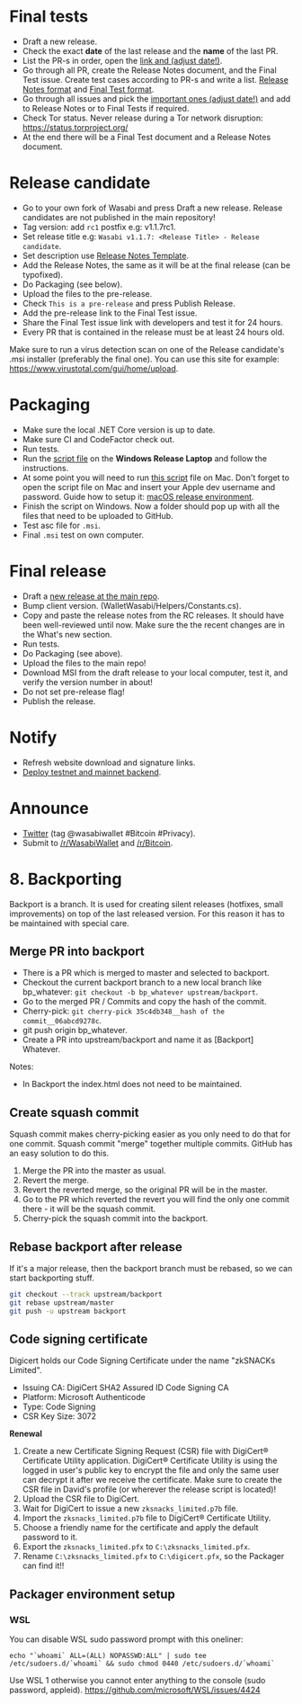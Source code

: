 # Final tests

- Draft a new release.
- Check the exact **date** of the last release and the **name** of the last PR.
- List the PR-s in order, open the [link and (adjust date!)](https://github.com/zkSNACKs/WalletWasabi/pulls?q=is%3Apr+merged%3A%3E%3D2019-07-07+sort%3Aupdated-asc).
- Go through all PR, create the Release Notes document, and the Final Test issue. Create test cases according to PR-s and write a list. [Release Notes format](https://github.com/zkSNACKs/WalletWasabi/releases/tag/v1.1.6) and [Final Test format](https://github.com/zkSNACKs/WalletWasabi/issues/2227).
- Go through all issues and pick the [important ones (adjust date!)](https://github.com/zkSNACKs/WalletWasabi/issues?utf8=%E2%9C%93&q=is%3Aissue+closed%3A%3E%3D2019-07-07+sort%3Aupdated-asc+) and add to Release Notes or to Final Tests if required.
- Check Tor status. Never release during a Tor network disruption: https://status.torproject.org/
- At the end there will be a Final Test document and a Release Notes document.

# Release candidate

- Go to your own fork of Wasabi and press Draft a new release. Release candidates are not published in the main repository!
- Tag version: add `rc1` postfix e.g: v1.1.7rc1.
- Set release title e.g: `Wasabi v1.1.7: <Release Title> - Release candidate`.
- Set description use [Release Notes Template]([https://github.com/molnard/WalletWasabi/releases](https://github.com/zkSNACKs/WalletWasabi/blob/master/WalletWasabi.Documentation/ClientRelease/ReleaseNotesTemplate.md)).
- Add the Release Notes, the same as it will be at the final release (can be typofixed).
- Do Packaging (see below).
- Upload the files to the pre-release.
- Check `This is a pre-release` and press Publish Release.
- Add the pre-release link to the Final Test issue.
- Share the Final Test issue link with developers and test it for 24 hours.
- Every PR that is contained in the release must be at least 24 hours old.

Make sure to run a virus detection scan on one of the Release candidate's .msi installer (preferably the final one). You can use this site for example: https://www.virustotal.com/gui/home/upload.

# Packaging

- Make sure the local .NET Core version is up to date.
- Make sure CI and CodeFactor check out.
- Run tests.
- Run the [script file](https://github.com/zkSNACKs/WalletWasabi/blob/master/WalletWasabi.Packager/scripts/Wasabi_release.ps1) on the **Windows Release Laptop** and follow the instructions.
- At some point you will need to run [this script](https://github.com/zkSNACKs/WalletWasabi/blob/master/WalletWasabi.Packager/scripts/WasabiNoratize.scpt) file on Mac. Don't forget to open the script file on Mac and insert your Apple dev username and password. Guide how to setup it: [macOS release environment](https://github.com/zkSNACKs/WalletWasabi/blob/master/WalletWasabi.Documentation/Guides/MacOsSigning.md).
- Finish the script on Windows. Now a folder should pop up with all the files that need to be uploaded to GitHub.
- Test asc file for `.msi`.
- Final `.msi` test on own computer.

# Final release

- Draft a [new release at the main repo](https://github.com/zkSNACKs/WalletWasabi/releases/new).
- Bump client version. (WalletWasabi/Helpers/Constants.cs).
- Copy and paste the release notes from the RC releases. It should have been well-reviewed until now. Make sure the the recent changes are in the What's new section. 
- Run tests.
- Do Packaging (see above).
- Upload the files to the main repo!
- Download MSI from the draft release to your local computer, test it, and verify the version number in about!
- Do not set pre-release flag!
- Publish the release.

# Notify

- Refresh website download and signature links.
- [Deploy testnet and mainnet backend](https://github.com/zkSNACKs/WalletWasabi/blob/master/WalletWasabi.Documentation/HowToDeploy.md).

# Announce

- [Twitter](https://twitter.com) (tag @wasabiwallet #Bitcoin #Privacy).
- Submit to [/r/WasabiWallet](https://old.reddit.com/r/WasabiWallet/) and [/r/Bitcoin](https://old.reddit.com/r/Bitcoin/).

# 8. Backporting

Backport is a branch. It is used for creating silent releases (hotfixes, small improvements) on top of the last released version. For this reason it has to be maintained with special care.

## Merge PR into backport

- There is a PR which is merged to master and selected to backport.
- Checkout the current backport branch to a new local branch like bp_whatever: `git checkout -b bp_whatever upstream/backport`.
- Go to the merged PR / Commits and copy the hash of the commit.
- Cherry-pick: `git cherry-pick 35c4db348__hash of the commit__06abcd9278c`.
- git push origin bp_whatever.
- Create a PR into upstream/backport and name it as [Backport] Whatever.

Notes:
- In Backport the index.html does not need to be maintained.

## Create squash commit
Squash commit makes cherry-picking easier as you only need to do that for one commit. Squash commit "merge" together multiple commits. GitHub has an easy solution to do this.

1. Merge the PR into the master as usual.
2. Revert the merge.
3. Revert the reverted merge, so the original PR will be in the master.
4. Go to the PR which reverted the revert you will find the only one commit there - it will be the squash commit.
5. Cherry-pick the squash commit into the backport.

## Rebase backport after release

If it's a major release, then the backport branch must be rebased, so we can start backporting stuff.

```sh
git checkout --track upstream/backport
git rebase upstream/master
git push -u upstream backport
```

## Code signing certificate

Digicert holds our Code Signing Certificate under the name "zkSNACKs Limited".
- Issuing CA: DigiCert SHA2 Assured ID Code Signing CA
- Platform: Microsoft Authenticode
- Type: Code Signing
- CSR Key Size: 3072

**Renewal**

1. Create a new Certificate Signing Request (CSR) file with DigiCert® Certificate Utility application. 
   DigiCert® Certificate Utility is using the logged in user's public key to encrypt the file and only the same user can decrypt it after we receive the certificate.
   Make sure to create the CSR file in David's profile (or wherever the release script is located)!
2. Upload the CSR file to DigiCert.
3. Wait for DigiCert to issue a new `zksnacks_limited.p7b` file.
4. Import the `zksnacks_limited.p7b` file to DigiCert® Certificate Utility.
5. Choose a friendly name for the certificate and apply the default password to it.
6. Export the `zksnacks_limited.pfx` to `C:\zksnacks_limited.pfx`.
7. Rename `C:\zksnacks_limited.pfx` to `C:\digicert.pfx`, so the Packager can find it!!


## Packager environment setup

### WSL

You can disable WSL sudo password prompt with this oneliner: 

```
echo "`whoami` ALL=(ALL) NOPASSWD:ALL" | sudo tee /etc/sudoers.d/`whoami` && sudo chmod 0440 /etc/sudoers.d/`whoami`
```

Use WSL 1 otherwise you cannot enter anything to the console (sudo password, appleid). https://github.com/microsoft/WSL/issues/4424


